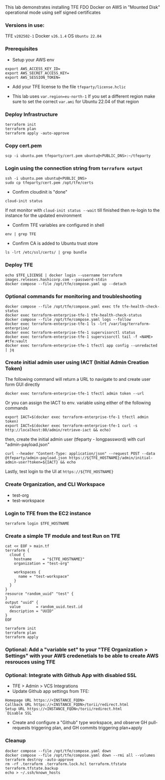 This lab demonstrates installing TFE FDO Docker on AWS in "Mounted Disk" operational mode using self signed certificates

### Versions in use:
TFE `v202502-1`
Docker `v26.1.4`
OS `Ubuntu 22.04`

### Prerequisites
- Setup your AWS env
```
export AWS_ACCESS_KEY_ID=
export AWS_SECRET_ACCESS_KEY=
export AWS_SESSION_TOKEN=
```
- Add your TFE license to the file `tfeparty/license.hclic`

- This lab uses `var.region=eu-north-1` If you set a different region make sure to set the correct `var.ami` for Ubuntu 22.04 of that region

### Deploy Infrastructure
```
terraform init
terraform plan
terraform apply -auto-approve
```

### Copy cert.pem
```
scp -i ubuntu.pem tfeparty/cert.pem ubuntu@<PUBLIC_DNS>:~/tfeparty
```

### Login using the connection string from `terraform output`
```
ssh -i ubuntu.pem ubuntu@<PUBLIC_DNS>
sudo cp tfeparty/cert.pem /opt/tfe/certs
```
- Confirm cloudinit is "done"
```
cloud-init status
```
If not monitor with `cloud-init status --wait` till finished then re-login to the instance for the updated environment

- Confirm TFE variables are configured in shell
```
env | grep TFE
```
- Confirm CA is added to Ubuntu trust store
```
ls -lrt /etc/ssl/certs/ | grep bundle
```

### Deploy TFE
```
echo $TFE_LICENSE | docker login --username terraform images.releases.hashicorp.com --password-stdin
docker compose --file /opt/tfe/compose.yaml up --detach
```
### Optional commands for monitoring and troubleshooting
```
docker compose --file /opt/tfe/compose.yaml exec tfe tfe-health-check-status
docker exec terraform-enterprise-tfe-1 tfe-health-check-status
docker compose --file /opt/tfe/compose.yaml logs --follow
docker exec terraform-enterprise-tfe-1 ls -lrt /var/log/terraform-enterprise/
docker exec terraform-enterprise-tfe-1 supervisorctl status
docker exec terraform-enterprise-tfe-1 supervisorctl tail -f <NAME> #tfe:vault
docker exec terraform-enterprise-tfe-1 tfectl app config --unredacted | jq
```

### Create initial admin user using IACT (Initial Admin Creation Token)
The following command will return a URL to navigate to and create user form GUI directly
```
docker exec terraform-enterprise-tfe-1 tfectl admin token --url
```
Or you can assign the IACT to env. variable using either of the following commands
```
export IACT=$(docker exec terraform-enterprise-tfe-1 tfectl admin token)
export IACT=$(docker exec terraform-enterprise-tfe-1 curl -s http://localhost:80/admin/retrieve-iact && echo)
```
then, create the initial admin user (tfeparty - longpassword) with curl "admin-payload.json"
```
curl --header "Content-Type: application/json" --request POST --data @tfeparty/admin-payload.json https://${TFE_HOSTNAME}/admin/initial-admin-user?token=${IACT} && echo
```
Lastly, test login to the UI at `https://${TFE_HOSTNAME}`

### Create Organization, and CLI Workspace
- test-org
- test-workspace

### Login to TFE from the EC2 instance
```
terraform login $TFE_HOSTNAME
```

### Create a simple TF module and test Run on TFE
```
cat << EOF > main.tf
terraform {
  cloud {
    hostname     = "${TFE_HOSTNAME}"
    organization = "test-org"

    workspaces {
      name = "test-workspace"
    }
  }
}
resource "random_uuid" "test" {
}
output "uuid" {
  value       = random_uuid.test.id
  description = "UUID"
}
EOF

terraform init
terraform plan
terraform apply
```

### Optional: Add a "variable set" to your "TFE Organization > Settings" with your AWS credenetials to be able to create AWS resrouces using TFE

### Optional: Integrate with Github App with disabled SSL
- TFE > Admin > VCS Integrations
- Update Github app settings from TFE:
```
Homepage URL https://<INSTANCE_FQDN>
Callback URL https://<INSTANCE_FQDN>/torii/redirect.html
Setup URL https://<INSTANCE_FQDN>/torii/redirect.html
`Disable SSL`
```
- Create and configure a "Github" type workspace, and observe GH pull-requests triggering plan, and GH commits triggering plan+apply

### Cleanup
```
docker compose --file /opt/tfe/compose.yaml down
docker compose --file /opt/tfe/compose.yaml down --rmi all --volumes
terraform destroy -auto-approve
rm -rf .terraform .terraform.lock.hcl terraform.tfstate terraform.tfstate.backup
echo > ~/.ssh/known_hosts
```